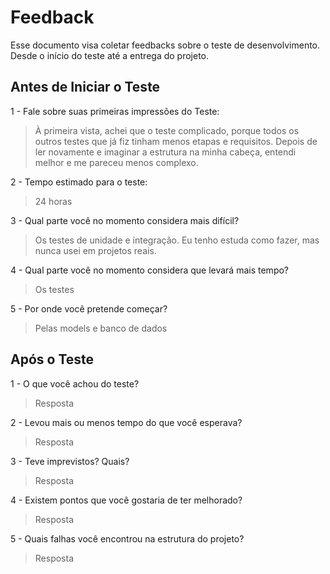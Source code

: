 # Feedback
Esse documento visa coletar feedbacks sobre o teste de desenvolvimento. Desde o início do teste até a entrega do projeto.

## Antes de Iniciar o Teste

1 - Fale sobre suas primeiras impressões do Teste:
> À primeira vista, achei que o teste complicado, porque todos os outros testes que já fiz tinham menos etapas e requisitos. Depois de ler novamente e imaginar a estrutura na minha cabeça, entendi melhor e me pareceu menos complexo.

2 - Tempo estimado para o teste:
> 24 horas

3 - Qual parte você no momento considera mais difícil?
> Os testes de unidade e integração. Eu tenho estuda como fazer, mas nunca usei em projetos reais.

4 - Qual parte você no momento considera que levará mais tempo?
> Os testes

5 - Por onde você pretende começar?
> Pelas models e banco de dados


## Após o Teste

1 - O que você achou do teste?
> Resposta

2 - Levou mais ou menos tempo do que você esperava?
> Resposta

3 - Teve imprevistos? Quais?
> Resposta

4 - Existem pontos que você gostaria de ter melhorado?
> Resposta

5 - Quais falhas você encontrou na estrutura do projeto?
> Resposta